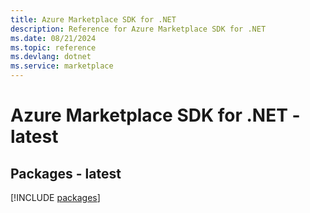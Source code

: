 ```yaml
---
title: Azure Marketplace SDK for .NET
description: Reference for Azure Marketplace SDK for .NET
ms.date: 08/21/2024
ms.topic: reference
ms.devlang: dotnet
ms.service: marketplace
---
```

# Azure Marketplace SDK for .NET - latest
## Packages - latest
[!INCLUDE [packages](marketplace-index.md)]